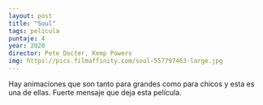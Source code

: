 ```yaml
---
layout: post
title: "Soul"
tags: pelicula
puntaje: 4
year: 2020
director: Pete Docter, Kemp Powers
img: https://pics.filmaffinity.com/soul-557797463-large.jpg
---
```


Hay animaciones que son tanto para grandes como para chicos y esta es una de ellas. Fuerte mensaje que deja esta película.
